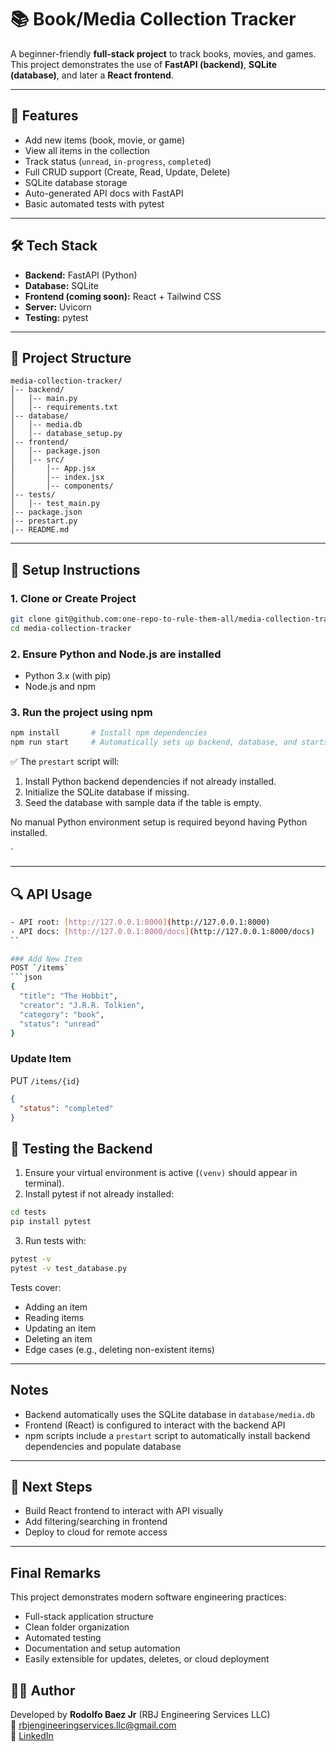 # 📚 Book/Media Collection Tracker

A beginner-friendly **full-stack project** to track books, movies, and games.  
This project demonstrates the use of **FastAPI (backend)**, **SQLite (database)**, and later a **React frontend**.

---

## 🚀 Features
- Add new items (book, movie, or game)
- View all items in the collection
- Track status (`unread`, `in-progress`, `completed`)
- Full CRUD support (Create, Read, Update, Delete)
- SQLite database storage
- Auto-generated API docs with FastAPI
- Basic automated tests with pytest

---

## 🛠️ Tech Stack
- **Backend:** FastAPI (Python)
- **Database:** SQLite
- **Frontend (coming soon):** React + Tailwind CSS
- **Server:** Uvicorn
- **Testing:** pytest

---

## 📂 Project Structure
```
media-collection-tracker/
│-- backend/
│   │-- main.py
│   │-- requirements.txt
│-- database/
│   │-- media.db
│   │-- database_setup.py
│-- frontend/
│   │-- package.json
│   │-- src/
│       │-- App.jsx
│       │-- index.jsx
│       │-- components/
│-- tests/
│   │-- test_main.py
│-- package.json
|-- prestart.py
│-- README.md
```

---

## 🔧 Setup Instructions

### 1. Clone or Create Project
```bash
git clone git@github.com:one-repo-to-rule-them-all/media-collection-tracker.git
cd media-collection-tracker
```

### 2. Ensure Python and Node.js are installed

* Python 3.x (with pip)
* Node.js and npm

### 3. Run the project using npm

```bash
npm install       # Install npm dependencies
npm run start     # Automatically sets up backend, database, and starts frontend + backend
```

✅ The `prestart` script will:

1. Install Python backend dependencies if not already installed.
2. Initialize the SQLite database if missing.
3. Seed the database with sample data if the table is empty.

No manual Python environment setup is required beyond having Python installed.

`

---

## 🔍 API Usage

```bash
- API root: [http://127.0.0.1:8000](http://127.0.0.1:8000)  
- API docs: [http://127.0.0.1:8000/docs](http://127.0.0.1:8000/docs)
``

### Add New Item
POST `/items`  
```json
{
  "title": "The Hobbit",
  "creator": "J.R.R. Tolkien",
  "category": "book",
  "status": "unread"
}
```

### Update Item
PUT `/items/{id}`  
```json
{
  "status": "completed"
}
```

## 🧪 Testing the Backend

1. Ensure your virtual environment is active (`(venv)` should appear in terminal).  
2. Install pytest if not already installed:  
```bash
cd tests
pip install pytest
```  
3. Run tests with:  
```bash
pytest -v 
pytest -v test_database.py
```  
Tests cover:
- Adding an item
- Reading items
- Updating an item
- Deleting an item
- Edge cases (e.g., deleting non-existent items)

---

## Notes

* Backend automatically uses the SQLite database in `database/media.db`
* Frontend (React) is configured to interact with the backend API
* npm scripts include a `prestart` script to automatically install backend dependencies and populate database

---

## 📌 Next Steps
- Build React frontend to interact with API visually
- Add filtering/searching in frontend
- Deploy to cloud for remote access

---

## Final Remarks

This project demonstrates modern software engineering practices:

* Full-stack application structure
* Clean folder organization
* Automated testing
* Documentation and setup automation
* Easily extensible for updates, deletes, or cloud deployment


## 👨‍💻 Author
Developed by **Rodolfo Baez Jr** (RBJ Engineering Services LLC)  
📧 rbjengineeringservices.llc@gmail.com  
🔗 [LinkedIn](https://www.linkedin.com/in/rodolfo-baez-jr-8b9830b0/)
